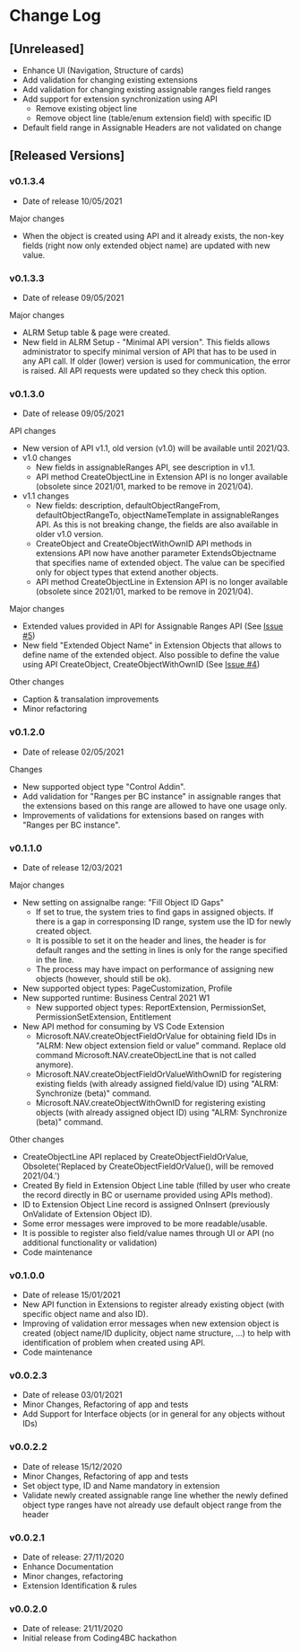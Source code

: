 # Change Log

## [Unreleased]

- Enhance UI (Navigation, Structure of cards)
- Add validation for changing existing extensions
- Add validation for changing existing assignable ranges field ranges
- Add support for extension synchronization using API
  - Remove existing object line
  - Remove object line (table/enum extension field) with specific ID
- Default field range in Assignable Headers are not validated on change

## [Released Versions]

### v0.1.3.4

- Date of release 10/05/2021

Major changes

- When the object is created using API and it already exists, the non-key fields (right now only extended object name) are updated with new value.

### v0.1.3.3

- Date of release 09/05/2021

Major changes

- ALRM Setup table & page were created.
- New field in ALRM Setup - "Minimal API version". This fields allows administrator to specify minimal version of API that has to be used in any API call. If older (lower) version is used for communication, the error is raised. All API requests were updated so they check this option.

### v0.1.3.0

- Date of release 09/05/2021

API changes

- New version of API v1.1, old version (v1.0) will be available until 2021/Q3.
- v1.0 changes
  - New fields in assignableRanges API, see description in v1.1.
  - API method CreateObjectLine in Extension API is no longer available (obsolete since 2021/01, marked to be remove in 2021/04).
- v1.1 changes
  - New fields: description, defaultObjectRangeFrom, defaultObjectRangeTo, objectNameTemplate in assignableRanges API. As this is not breaking change, the fields are also available in older v1.0 version.
  - CreateObject and CreateObjectWithOwnID API methods in extensions API now have another parameter ExtendsObjectname that specifies name of extended object. The value can be specified only for object types that extend another objects.  
  - API method CreateObjectLine in Extension API is no longer available (obsolete since 2021/01, marked to be remove in 2021/04).

Major changes

- Extended values provided in API for Assignable Ranges API (See [Issue #5](https://github.com/TKapitan/ALRM-BusinessCentral/issues/5))
- New field "Extended Object Name" in Extension Objects that allows to define name of the extended object. Also possible to define the value using API CreateObject, CreateObjectWithOwnID (See [Issue #4](https://github.com/TKapitan/ALRM-BusinessCentral/issues/5))

Other changes

- Caption & transalation improvements
- Minor refactoring

### v0.1.2.0

- Date of release 02/05/2021

Changes

- New supported object type "Control Addin".
- Add validation for "Ranges per BC instance" in assignable ranges that the extensions based on this range are allowed to have one usage only.
- Improvements of validations for extensions based on ranges with "Ranges per BC instance".

### v0.1.1.0

- Date of release 12/03/2021

Major changes

- New setting on assignalbe range: "Fill Object ID Gaps"
  - If set to true, the system tries to find gaps in assigned objects. If there is a gap in corresponsing ID range, system use the ID for newly created object.
  - It is possible to set it on the header and lines, the header is for default ranges and the setting in lines is only for the range specified in the line.
  - The process may have impact on performance of assigning new objects (however, should still be ok).
- New supported object types: PageCustomization, Profile
- New supported runtime: Business Central 2021 W1
  - New supported object types: ReportExtension, PermissionSet, PermissionSetExtension, Entitlement
- New API method for consuming by VS Code Extension
  - Microsoft.NAV.createObjectFieldOrValue for obtaining field IDs in "ALRM: New object extension field or value" command. Replace old command Microsoft.NAV.createObjectLine that is not called anymore).
  - Microsoft.NAV.createObjectFieldOrValueWithOwnID for registering existing fields (with already assigned field/value ID) using "ALRM: Synchronize (beta)" command.
  - Microsoft.NAV.createObjectWithOwnID for registering existing objects (with already assigned object ID) using "ALRM: Synchronize (beta)" command.

Other changes

- CreateObjectLine API replaced by CreateObjectFieldOrValue, Obsolete('Replaced by CreateObjectFieldOrValue(), will be removed 2021/04.')
- Created By field in Extension Object Line table (filled by user who create the record directly in BC or username provided using APIs method).
- ID to Extension Object Line record is assigned OnInsert (previously OnValidate of Extension Object ID).
- Some error messages were improved to be more readable/usable.
- It is possible to register also field/value names through UI or API (no additional functionality or validation)
- Code maintenance

### v0.1.0.0

- Date of release 15/01/2021
- New API function in Extensions to register already existing object (with specific object name and also ID).
- Improving of validation error messages when new extension object is created (object name/ID duplicity, object name structure, ...) to help with identification of problem when created using API.
- Code maintenance

### v0.0.2.3

- Date of release 03/01/2021
- Minor Changes, Refactoring of app and tests
- Add Support for Interface objects (or in general for any objects without IDs)

### v0.0.2.2

- Date of release 15/12/2020
- Minor Changes, Refactoring of app and tests
- Set object type, ID and Name mandatory in extension
- Validate newly created assignable range line whether the newly defined object type ranges have not already use default object range from the header

### v0.0.2.1

- Date of release: 27/11/2020
- Enhance Documentation
- Minor changes, refactoring
- Extension Identification & rules

### v0.0.2.0

- Date of release: 21/11/2020
- Initial release from Coding4BC hackathon
